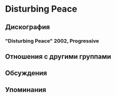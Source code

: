 # Disturbing Peace



## Дискография

### "Disturbing Peace" 2002, Progressive




## Отношения с другими группами


## Обсуждения


## Упоминания


